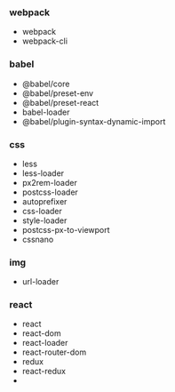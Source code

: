 ### webpack
- webpack
- webpack-cli

### babel
- @babel/core
- @babel/preset-env
- @babel/preset-react
- babel-loader
- @babel/plugin-syntax-dynamic-import


### css
- less
- less-loader
- px2rem-loader
- postcss-loader
- autoprefixer
- css-loader
- style-loader
- postcss-px-to-viewport
- cssnano

### img
- url-loader

### react
- react
- react-dom
- react-loader
- react-router-dom
- redux
- react-redux
-
